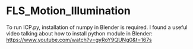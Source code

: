 # FLS_Motion_Illumination

To run ICP.py, installation of numpy in Blender is required. I found a useful video talking about how to install python module in Blender: https://www.youtube.com/watch?v=gyRoY9QUNg0&t=167s
